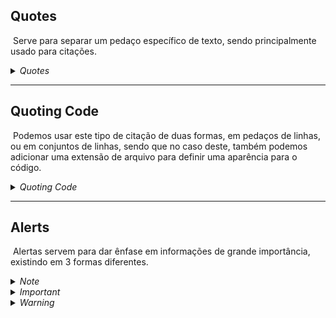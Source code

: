## Quotes

&nbsp;Serve para separar um pedaço específico de texto, sendo principalmente usado para citações.

<details><summary><i>Quotes</i></summary>

> Para usarmos o quote, adicionamos ">" ao início da linha
> 
> Isto aqui já é um "*quote*" de primeiro nível.
> 
> > Este é um de segundo.
> > 
> > > É impossível retornar para o nível anterior, podemos apenas nos manter no mesmo ou avançar.

</details>

* * *

## Quoting Code

&nbsp;Podemos usar este tipo de citação de duas formas, em pedaços de linhas, ou em conjuntos de linhas, sendo que no caso deste, também podemos adicionar uma extensão de arquivo para definir uma aparência para o código.

<details><summary><i>Quoting Code</i></summary>

> inline: \`sou uma citação inline\`
> 
> conjunto de linhas: \`\`\`c
> // exemplo de texto em c  
> int main(void)  
> {  
> return (0);  
> }
> \`\`\`
> 
> inline: `sou uma citação inline`
> 
> conjunto de linhas:
>```c
> // exemplo de texto em c
> int	main(void)
> {
>     return (0);
> }
> ```

</details>

***

## Alerts
&nbsp;Alertas servem para dar ênfase em informações de grande importância, existindo em 3 formas diferentes.

<details><summary><i>Note</i></summary>

>\[\!NOTE\]
>Informação.

>[!NOTE]
>Informação.
</details>
<details><summary><i>Important</i></summary>

>\[\!IMPORTANT\]
>Essa é uma informação importante.

>[!IMPORTANT]
>Essa é uma informação importante.
</details>
<details><summary><i>Warning</i></summary>

>\[\!WARNING\]
>Isso é um alerta.

>[!WARNING]
>Isso é um alerta.
</details>